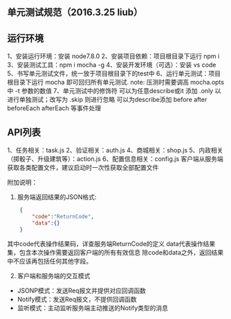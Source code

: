 ## 单元测试规范（2016.3.25 liub）

## 运行环境

1、安装运行环境：安装 node7.8.0
2、安装项目依赖：项目根目录下运行 npm i
3、安装测试工具：npm i mocha -g
4、安装开发环境（可选）：安装 vs code
5、书写单元测试文件，统一放于项目根目录下的test中
6、运行单元测试：项目根目录下运行 mocha 即可回归所有单元测试. note: 压测时需要调高 mocha.opts 中 -t 参数的数值
7、单元测试中的修饰符
    可以为任意describe或it 添加 .only 以进行单独测试；改写为 .skip 则进行忽略
    可以为describe添加  before after beforeEach afterEach 等事件处理

## API列表

1、任务相关：task.js
2、验证相关：auth.js
4、商城相关：shop.js
5、内政相关（掷骰子、升级建筑等）：action.js
6、配置信息相关：config.js
    客户端从服务端获取各类配置文件，建议启动时一次性获取全部配置文件

附加说明：
1. 服务端返回结果的JSON格式:
```json
    {
        "code":"ReturnCode", 
        "data":{}
    }
```
其中code代表操作结果码，详查服务端ReturnCode的定义
data代表操作结果集，包含本次操作需要返回客户端的所有有效信息
除code和data之外，返回结果中不应该再包括任何其他字段。

2. 客户端和服务端的交互模式
- JSONP模式：发送Req报文并提供对应回调函数
- Notify模式：发送Req报文，不提供回调函数
- 监听模式：主动监听服务端主动推送的Notify类型的消息
